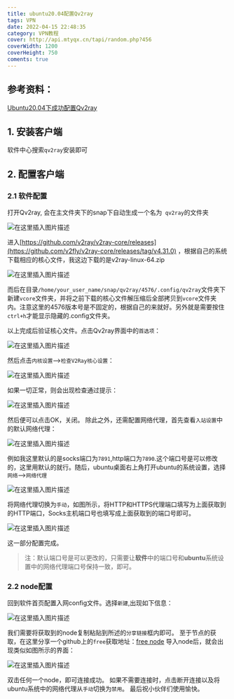 ```yaml
---
title: ubuntu20.04配置Qv2ray
tags: VPN
date: 2022-04-15 22:48:35
category: VPN教程
cover: http://api.mtyqx.cn/tapi/random.php?456
coverWidth: 1200
coverHeight: 750
coments: true
---
```





## 参考资料：

[Ubuntu20.04下成功配置Qv2ray ](https://bella722.github.io/post/a231f91f.html)

## 1. 安装客户端


软件中心搜索`qv2ray`安装即可

## 2. 配置客户端
### 2.1 软件配置 
打开Qv2ray, 会在主文件夹下的snap下自动生成一个名为`
qv2ray`的文件夹

![在这里插入图片描述](https://img-blog.csdnimg.cn/bbe8e7bc15dd4c7aa12bee2f5457d02d.png?x-oss-process=image/watermark,type_ZHJvaWRzYW5zZmFsbGJhY2s,shadow_50,text_Q1NETiBAQ0hIMzIxMw==,size_20,color_FFFFFF,t_70,g_se,x_16)


进入[https://github.com/v2ray/v2ray-core/releases](https://github.com/v2fly/v2ray-core/releases/tag/v4.31.0) ，根据自己的系统下载相应的核心文件，我这边下载的是v2ray-linux-64.zip


![在这里插入图片描述](https://img-blog.csdnimg.cn/6b8a81295d094a3e8a8634d7622f0bfe.png?x-oss-process=image/watermark,type_ZHJvaWRzYW5zZmFsbGJhY2s,shadow_50,text_Q1NETiBAQ0hIMzIxMw==,size_20,color_FFFFFF,t_70,g_se,x_16)

而后在目录`/home/your_user_name/snap/qv2ray/4576/.config/qv2ray`文件夹下新建`vcore`文件夹，并将之前下载的核心文件解压缩后全部拷贝到`vcore`文件夹内。注意这里的4576版本号是不固定的，根据自己的来就好。另外就是需要按住`ctrl+h`才能显示隐藏的.config文件夹。

以上完成后验证核心文件。点击Qv2ray界面中的`首选项`：


![在这里插入图片描述](https://img-blog.csdnimg.cn/12a1028766814baaaee3d4a93e8db503.png?x-oss-process=image/watermark,type_ZHJvaWRzYW5zZmFsbGJhY2s,shadow_50,text_Q1NETiBAQ0hIMzIxMw==,size_20,color_FFFFFF,t_70,g_se,x_16)



然后点击`内核设置`-->`检查V2Ray核心设置`：

![在这里插入图片描述](https://img-blog.csdnimg.cn/26cc2fde75ca4ed38a786da764fd82ea.png?x-oss-process=image/watermark,type_ZHJvaWRzYW5zZmFsbGJhY2s,shadow_50,text_Q1NETiBAQ0hIMzIxMw==,size_20,color_FFFFFF,t_70,g_se,x_16)

如果一切正常，则会出现检查通过提示：

![在这里插入图片描述](https://img-blog.csdnimg.cn/ff22ca92a08448ae957c7a3376478a42.png)


然后便可以点击OK，关闭。
除此之外，还需配置网络代理，首先查看`入站设置`中的默认网络代理：

![在这里插入图片描述](https://img-blog.csdnimg.cn/ab0725760a66464f8280a4e51cedc5c7.png?x-oss-process=image/watermark,type_ZHJvaWRzYW5zZmFsbGJhY2s,shadow_50,text_Q1NETiBAQ0hIMzIxMw==,size_20,color_FFFFFF,t_70,g_se,x_16)

例如我这里默认的是socks端口为`7891`,http端口为`7890`.这个端口号是可以修改的，这里用默认的就行。随后，ubuntu桌面右上角打开ubuntu的系统设置，选择`网络`-->`网络代理`

![在这里插入图片描述](https://img-blog.csdnimg.cn/b904c9467004414590fbc8d2f6485bfe.png?x-oss-process=image/watermark,type_ZHJvaWRzYW5zZmFsbGJhY2s,shadow_50,text_Q1NETiBAQ0hIMzIxMw==,size_20,color_FFFFFF,t_70,g_se,x_16)

将网络代理切换为`手动`，如图所示，将HTTP和HTTPS代理端口填写为上面获取到的HTTP端口，Socks主机端口号也填写成上面获取到的端口号即可。

![在这里插入图片描述](https://img-blog.csdnimg.cn/0beb3062e67e42799f3d0110fce96745.png?x-oss-process=image/watermark,type_ZHJvaWRzYW5zZmFsbGJhY2s,shadow_50,text_Q1NETiBAQ0hIMzIxMw==,size_20,color_FFFFFF,t_70,g_se,x_16)

这一部分配置完成。

> 注：默认端口号是可以更改的，只需要让**软件**中的端口号和**ubuntu**系统设置中的网络代理端口号保持一致，即可。



### 2.2 node配置

回到软件首页配置入网config文件。选择`新建`,出现如下信息：

![在这里插入图片描述](https://img-blog.csdnimg.cn/b6f1a0c64c3d4334aad73f5addc2651a.png?x-oss-process=image/watermark,type_ZHJvaWRzYW5zZmFsbGJhY2s,shadow_50,text_Q1NETiBAQ0hIMzIxMw==,size_20,color_FFFFFF,t_70,g_se,x_16)


我们需要将获取到的node复制粘贴到所述的`分享链接`框内即可。
至于节点的获取，在这里分享一个github上的`free`获取地址：[free node](https://github.com/iwxf/free-v2ray)
导入node后，就会出现类似如图所示的界面：

![在这里插入图片描述](https://img-blog.csdnimg.cn/b78a1191f6ae4fa1806684be661c948c.png?x-oss-process=image/watermark,type_ZHJvaWRzYW5zZmFsbGJhY2s,shadow_50,text_Q1NETiBAQ0hIMzIxMw==,size_20,color_FFFFFF,t_70,g_se,x_16)


双击任何一个node，即可连接成功。
如果不需要连接时，点击断开连接以及将ubuntu系统中的网络代理从`手动`切换为`禁用`。
最后祝小伙伴们使用愉快。





